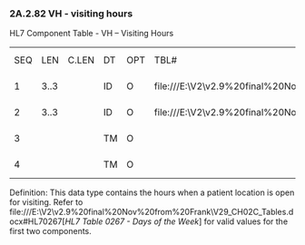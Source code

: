 ### 2A.2.82 VH - visiting hours 

HL7 Component Table - VH – Visiting Hours

|     |     |     |     |     |     |     |     |     |
| --- | --- | --- | --- | --- | --- | --- | --- | --- |
| SEQ | LEN | C.LEN | DT | OPT | TBL# | COMPONENT NAME | COMMENTS | SEC.REF. |
| 1 | 3..3 |  | ID | O | file:///E:\V2\v2.9%20final%20Nov%20from%20Frank\V29_CH02C_Tables.docx#HL70267[0267] | Start Day Range |  | 2A.2.35 |
| 2 | 3..3 |  | ID | O | file:///E:\V2\v2.9%20final%20Nov%20from%20Frank\V29_CH02C_Tables.docx#HL70267[0267] | End Day Range |  | 2A.2.35 |
| 3 |  |  | TM | O |  | Start Hour Range |  | 2A.2.77 |
| 4 |  |  | TM | O |  | End Hour Range |  | 2A.2.77 |

Definition: This data type contains the hours when a patient location is open for visiting. Refer to file:///E:\V2\v2.9%20final%20Nov%20from%20Frank\V29_CH02C_Tables.docx#HL70267[_HL7 Table 0267 - Days of_ _the Week_] for valid values for the first two components.
